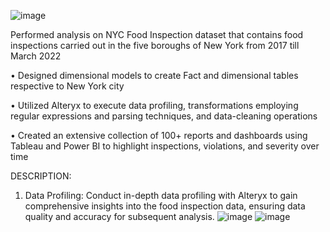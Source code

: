 ![image](https://github.com/simran2097/NYC_Food_Inspection_DataAnalysis/assets/47267975/df488ddd-4e6b-4351-9d0c-0f0c722b5cac)


Performed analysis on NYC Food Inspection dataset that contains food inspections carried out in the five boroughs of New York from 2017 till March 2022

• Designed dimensional models to create Fact and dimensional tables respective to New York city

• Utilized Alteryx to execute data profiling, transformations employing regular expressions and parsing techniques, and data-cleaning operations

• Created an extensive collection of 100+ reports and dashboards using Tableau and Power BI to highlight inspections, violations, and severity over time

DESCRIPTION:
1. Data Profiling:
Conduct in-depth data profiling with Alteryx to gain comprehensive insights into the food inspection data, ensuring data quality and accuracy for subsequent analysis.
![image](https://github.com/simran2097/NYC_Food_Inspection_DataAnalysis/assets/47267975/88c8bbab-6bb1-423f-afe6-ae6918c8f9da)
![image](https://github.com/simran2097/NYC_Food_Inspection_DataAnalysis/assets/47267975/7b7d1df8-b40f-461f-b5c9-ea5b24e94b77)

   
